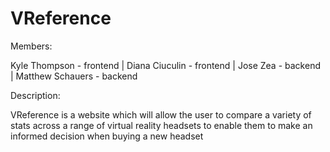 # VReference
Members: 

Kyle Thompson - frontend | Diana Ciuculin - frontend | Jose Zea - backend | Matthew Schauers - backend

Description: 

VReference is a website which will allow the user to compare a variety of stats across a range of virtual reality headsets to enable them to make an informed decision when buying a new headset
